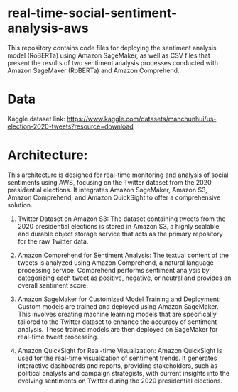 # real-time-social-sentiment-analysis-aws

This repository contains code files for deploying the sentiment analysis model (RoBERTa) using Amazon SageMaker, as well as CSV files that present the results of two sentiment analysis processes conducted with Amazon SageMaker (RoBERTa) and Amazon Comprehend.

# Data

Kaggle dataset link: https://www.kaggle.com/datasets/manchunhui/us-election-2020-tweets?resource=download

# Architecture:

This architecture is designed for real-time monitoring and analysis of social sentiments using AWS, focusing on the Twitter dataset from the 2020 presidential elections. It integrates Amazon SageMaker, Amazon S3, Amazon Comprehend, and Amazon QuickSight to offer a comprehensive solution.

1. Twitter Dataset on Amazon S3: The dataset containing tweets from the 2020 presidential elections is stored in Amazon S3, a highly scalable and durable object storage service that acts as the primary repository for the raw Twitter data.

2. Amazon Comprehend for Sentiment Analysis: The textual content of the tweets is analyzed using Amazon Comprehend, a natural language processing service. Comprehend performs sentiment analysis by categorizing each tweet as positive, negative, or neutral and provides an overall sentiment score.

3. Amazon SageMaker for Customized Model Training and Deployment: Custom models are trained and deployed using Amazon SageMaker. This involves creating machine learning models that are specifically tailored to the Twitter dataset to enhance the accuracy of sentiment analysis. These trained models are then deployed on SageMaker for real-time tweet processing.

4. Amazon QuickSight for Real-time Visualization: Amazon QuickSight is used for the real-time visualization of sentiment trends. It generates interactive dashboards and reports, providing stakeholders, such as political analysts and campaign strategists, with current insights into the evolving sentiments on Twitter during the 2020 presidential elections.
